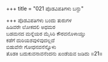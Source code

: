 +++
title = "021 ಪೊಡವಿಪತಿಗಳು ಬನ್ದು"

+++
ಪೊಡವಿಪತಿಗಳು ಬಂದು ತುರುಗಳ  
ಹಿಡಿವರೇ ಲೋಕದಲಿ ಅಧಮರ  
ಬಡಮನದ ಮನ್ನೆಯರ ಮೈಸಿರಿ ಕೌರವನೊಳಾಯ್ತು  
ಕಡೆಗೆ ದುರಿಯಶವುಳಿವುದಲ್ಲದೆ  
ಬಿಡುವೆನೇ ಗೋಧನವನೆನ್ನೊಳು  
ತೊಡಕಿ ಬದುಕುವನಾವನೆಂದನು ಖಂಡೆಯವ ಜಡಿದು     ॥21॥